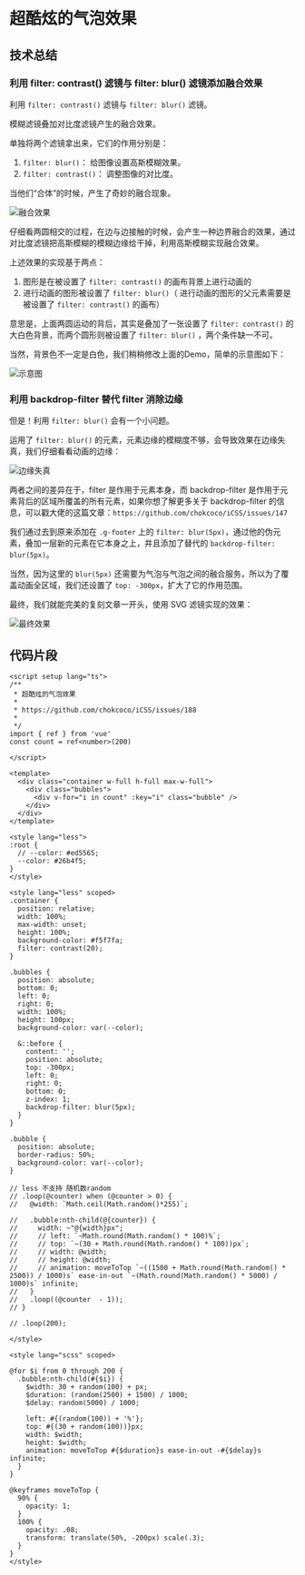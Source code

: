 # 超酷炫的气泡效果

## 技术总结

### 利用 filter: contrast() 滤镜与 filter: blur() 滤镜添加融合效果

利用 `filter: contrast()` 滤镜与 `filter: blur()` 滤镜。

模糊滤镜叠加对比度滤镜产生的融合效果。

单独将两个滤镜拿出来，它们的作用分别是：

1. `filter: blur()`： 给图像设置高斯模糊效果。
2. `filter: contrast()`： 调整图像的对比度。

当他们“合体”的时候，产生了奇妙的融合现象。

![融合效果](https://user-images.githubusercontent.com/8554143/30364156-9b5dc8e0-9895-11e7-876e-4c43af234ca3.gif)

仔细看两圆相交的过程，在边与边接触的时候，会产生一种边界融合的效果，通过对比度滤镜把高斯模糊的模糊边缘给干掉，利用高斯模糊实现融合效果。

上述效果的实现基于两点：

1. 图形是在被设置了 `filter: contrast()` 的画布背景上进行动画的
2. 进行动画的图形被设置了 `filter: blur()`（ 进行动画的图形的父元素需要是被设置了 `filter: contrast()` 的画布）

意思是，上面两圆运动的背后，其实是叠加了一张设置了 `filter: contrast()` 的大白色背景，而两个圆形则被设置了 `filter: blur()` ，两个条件缺一不可。

当然，背景色不一定是白色，我们稍稍修改上面的Demo，简单的示意图如下：

![示意图](https://user-images.githubusercontent.com/8554143/30364469-f3347b58-9896-11e7-82ec-ee7b32189a1a.png)

### 利用 backdrop-filter 替代 filter 消除边缘

但是！利用 `filter: blur()` 会有一个小问题。

运用了 `filter: blur()` 的元素，元素边缘的模糊度不够，会导致效果在边缘失真，我们仔细看看动画的边缘：

![边缘失真](https://user-images.githubusercontent.com/8554143/175033441-4b3ddcfb-d174-442e-85ed-ab712fb47009.png)

两者之间的差异在于，filter 是作用于元素本身，而 backdrop-filter 是作用于元素背后的区域所覆盖的所有元素，如果你想了解更多关于 backdrop-filter 的信息，可以戳大佬的这篇文章：`https://github.com/chokcoco/iCSS/issues/147`

我们通过去到原来添加在 `.g-footer` 上的 `filter: blur(5px)`，通过他的伪元素，叠加一层新的元素在它本身之上，并且添加了替代的 `backdrop-filter: blur(5px)`。

当然，因为这里的 `blur(5px)` 还需要为气泡与气泡之间的融合服务，所以为了覆盖动画全区域，我们还设置了 `top: -300px`，扩大了它的作用范围。

最终，我们就能完美的复刻文章一开头，使用 SVG 滤镜实现的效果：

![最终效果](https://user-images.githubusercontent.com/8554143/175035115-6de2c259-5ab9-4f42-8ed8-8fce6f5c3168.gif)

## 代码片段

``` vue
<script setup lang="ts">
/**
 * 超酷炫的气泡效果
 *
 * https://github.com/chokcoco/iCSS/issues/188
 *
 */
import { ref } from 'vue'
const count = ref<number>(200)

</script>

<template>
  <div class="container w-full h-full max-w-full">
    <div class="bubbles">
      <div v-for="i in count" :key="i" class="bubble" />
    </div>
  </div>
</template>

<style lang="less">
:root {
  // --color: #ed5565;
  --color: #26b4f5;
}
</style>

<style lang="less" scoped>
.container {
  position: relative;
  width: 100%;
  max-width: unset;
  height: 100%;
  background-color: #f5f7fa;
  filter: contrast(20);
}

.bubbles {
  position: absolute;
  bottom: 0;
  left: 0;
  right: 0;
  width: 100%;
  height: 100px;
  background-color: var(--color);

  &::before {
    content: '';
    position: absolute;
    top: -300px;
    left: 0;
    right: 0;
    bottom: 0;
    z-index: 1;
    backdrop-filter: blur(5px);
  }
}

.bubble {
  position: absolute;
  border-radius: 50%;
  background-color: var(--color);
}

// less 不支持 随机数random
// .loop(@counter) when (@counter > 0) {
//   @width: `Math.ceil(Math.random()*255)`;

//   .bubble:nth-child(@{counter}) {
//     width: ~"@{width}px";
//     // left: `~Math.round(Math.random() * 100)%`;
//     // top: `~(30 + Math.round(Math.random() * 100))px`;
//     // width: @width;
//     // height: @width;
//     // animation: moveToTop `~((1500 + Math.round(Math.random() * 2500)) / 1000)s` ease-in-out `~(Math.round(Math.random() * 5000) / 1000)s` infinite;
//   }
//   .loop((@counter  - 1));
// }

// .loop(200);

</style>

<style lang="scss" scoped>

@for $i from 0 through 200 {
  .bubble:nth-child(#{$i}) {
    $width: 30 + random(100) + px;
    $duration: (random(2500) + 1500) / 1000;
    $delay: random(5000) / 1000;

    left: #{(random(100)) + '%'};
    top: #{(30 + random(100))}px;
    width: $width;
    height: $width;
    animation: moveToTop #{$duration}s ease-in-out -#{$delay}s infinite;
  }
}

@keyframes moveToTop {
  90% {
    opacity: 1;
  }
  100% {
    opacity: .08;
    transform: translate(50%, -200px) scale(.3);
  }
}
</style>
```